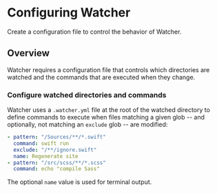 # Configuring Watcher

Create a configuration file to control the behavior of Watcher.

## Overview

Watcher requires a configuration file that controls which directories are watched and the commands that are executed when they change.

### Configure watched directories and commands

Watcher uses a `.watcher.yml` file at the root of the watched directory to define commands to execute when files matching a given glob -- and optionally, not matching an `exclude` glob -- are modified:

```yml
- pattern: "/Sources/**/*.swift"
  command: swift run
  exclude: "/**/ignore.swift"
  name: Regenerate site
- pattern: "/src/scss/**/*.scss"
  command: echo "compile Sass"
```

The optional `name` value is used for terminal output.
